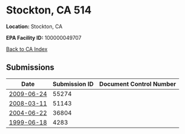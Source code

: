 # Stockton, CA 514

**Location:** Stockton, CA

**EPA Facility ID:** 100000049707

[Back to CA Index](../../index.md)

## Submissions

| Date | Submission ID | Document Control Number |
|------|--------------|-------------------------|
| [2009-06-24](submissions/55274.md) | 55274 |  |
| [2008-03-11](submissions/51143.md) | 51143 |  |
| [2004-06-22](submissions/36804.md) | 36804 |  |
| [1999-06-18](submissions/4283.md) | 4283 |  |
